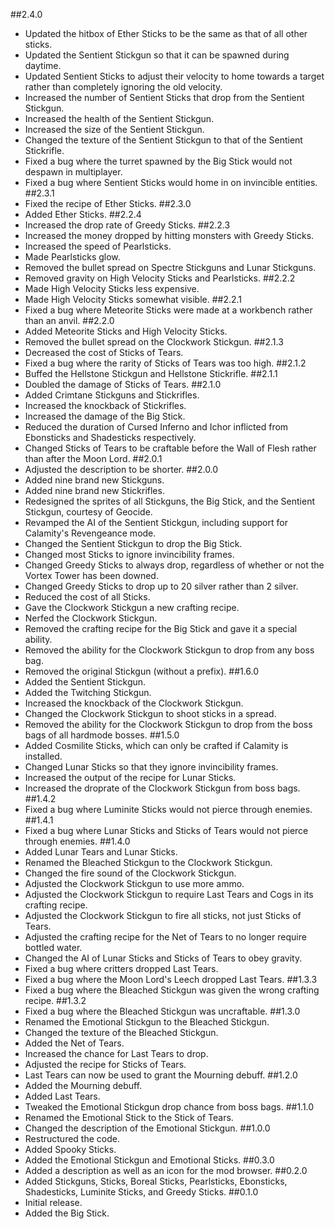 ##2.4.0
- Updated the hitbox of Ether Sticks to be the same as that of all other sticks.
- Updated the Sentient Stickgun so that it can be spawned during daytime.
- Updated Sentient Sticks to adjust their velocity to home towards a target rather than completely ignoring the old velocity.
- Increased the number of Sentient Sticks that drop from the Sentient Stickgun.
- Increased the health of the Sentient Stickgun.
- Increased the size of the Sentient Stickgun.
- Changed the texture of the Sentient Stickgun to that of the Sentient Stickrifle.
- Fixed a bug where the turret spawned by the Big Stick would not despawn in multiplayer.
- Fixed a bug where Sentient Sticks would home in on invincible entities.
##2.3.1
- Fixed the recipe of Ether Sticks.
##2.3.0
- Added Ether Sticks.
##2.2.4
- Increased the drop rate of Greedy Sticks.
##2.2.3
- Increased the money dropped by hitting monsters with Greedy Sticks.
- Increased the speed of Pearlsticks.
- Made Pearlsticks glow.
- Removed the bullet spread on Spectre Stickguns and Lunar Stickguns.
- Removed gravity on High Velocity Sticks and Pearlsticks.
##2.2.2
- Made High Velocity Sticks less expensive.
- Made High Velocity Sticks somewhat visible.
##2.2.1
- Fixed a bug where Meteorite Sticks were made at a workbench rather than an anvil.
##2.2.0
- Added Meteorite Sticks and High Velocity Sticks.
- Removed the bullet spread on the Clockwork Stickgun.
##2.1.3
- Decreased the cost of Sticks of Tears.
- Fixed a bug where the rarity of Sticks of Tears was too high.
##2.1.2
- Buffed the Hellstone Stickgun and Hellstone Stickrifle.
##2.1.1
- Doubled the damage of Sticks of Tears.
##2.1.0
- Added Crimtane Stickguns and Stickrifles.
- Increased the knockback of Stickrifles.
- Increased the damage of the Big Stick.
- Reduced the duration of Cursed Inferno and Ichor inflicted from Ebonsticks and Shadesticks respectively.
- Changed Sticks of Tears to be craftable before the Wall of Flesh rather than after the Moon Lord.
##2.0.1
- Adjusted the description to be shorter.
##2.0.0
- Added nine brand new Stickguns.
- Added nine brand new Stickrifles.
- Redesigned the sprites of all Stickguns, the Big Stick, and the Sentient Stickgun, courtesy of Geocide.
- Revamped the AI of the Sentient Stickgun, including support for Calamity's Revengeance mode.
- Changed the Sentient Stickgun to drop the Big Stick.
- Changed most Sticks to ignore invincibility frames.
- Changed Greedy Sticks to always drop, regardless of whether or not the Vortex Tower has been downed.
- Changed Greedy Sticks to drop up to 20 silver rather than 2 silver.
- Reduced the cost of all Sticks.
- Gave the Clockwork Stickgun a new crafting recipe.
- Nerfed the Clockwork Stickgun.
- Removed the crafting recipe for the Big Stick and gave it a special ability.
- Removed the ability for the Clockwork Stickgun to drop from any boss bag.
- Removed the original Stickgun (without a prefix).
##1.6.0
- Added the Sentient Stickgun.
- Added the Twitching Stickgun.
- Increased the knockback of the Clockwork Stickgun.
- Changed the Clockwork Stickgun to shoot sticks in a spread.
- Removed the ability for the Clockwork Stickgun to drop from the boss bags of all hardmode bosses.
##1.5.0
- Added Cosmilite Sticks, which can only be crafted if Calamity is installed.
- Changed Lunar Sticks so that they ignore invincibility frames.
- Increased the output of the recipe for Lunar Sticks.
- Increased the droprate of the Clockwork Stickgun from boss bags.
##1.4.2
- Fixed a bug where Luminite Sticks would not pierce through enemies.
##1.4.1
- Fixed a bug where Lunar Sticks and Sticks of Tears would not pierce through enemies.
##1.4.0
- Added Lunar Tears and Lunar Sticks.
- Renamed the Bleached Stickgun to the Clockwork Stickgun.
- Changed the fire sound of the Clockwork Stickgun.
- Adjusted the Clockwork Stickgun to use more ammo.
- Adjusted the Clockwork Stickgun to require Last Tears and Cogs in its crafting recipe.
- Adjusted the Clockwork Stickgun to fire all sticks, not just Sticks of Tears.
- Adjusted the crafting recipe for the Net of Tears to no longer require bottled water.
- Changed the AI of Lunar Sticks and Sticks of Tears to obey gravity.
- Fixed a bug where critters dropped Last Tears.
- Fixed a bug where the Moon Lord's Leech dropped Last Tears.
##1.3.3
- Fixed a bug where the Bleached Stickgun was given the wrong crafting recipe.
##1.3.2
- Fixed a bug where the Bleached Stickgun was uncraftable.
##1.3.0
- Renamed the Emotional Stickgun to the Bleached Stickgun.
- Changed the texture of the Bleached Stickgun.
- Added the Net of Tears.
- Increased the chance for Last Tears to drop.
- Adjusted the recipe for Sticks of Tears.
- Last Tears can now be used to grant the Mourning debuff.
##1.2.0
- Added the Mourning debuff.
- Added Last Tears.
- Tweaked the Emotional Stickgun drop chance from boss bags.
##1.1.0
- Renamed the Emotional Stick to the Stick of Tears.
- Changed the description of the Emotional Stickgun.
##1.0.0
- Restructured the code.
- Added Spooky Sticks.
- Added the Emotional Stickgun and Emotional Sticks.
##0.3.0
- Added a description as well as an icon for the mod browser.
##0.2.0
- Added Stickguns, Sticks, Boreal Sticks, Pearlsticks, Ebonsticks, Shadesticks, Luminite Sticks, and Greedy Sticks.
##0.1.0
- Initial release.
- Added the Big Stick.